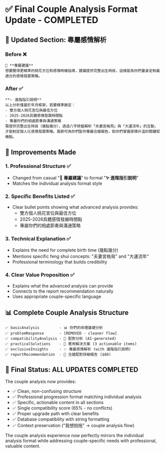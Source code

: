 # ✅ Final Couple Analysis Format Update - COMPLETED

## 🎯 Updated Section: 專屬感情解析

### **Before** ❌

```
💫 **專屬建議**
想要獲得更精準的桃花方位和感情時機指導，建議提供完整出生時辰，這樣能為你們量身定制最適合的感情發展策略。
```

### **After** ✅

```
**✨ 進階指引說明**
以上分析僅基於年月框架，若要精準鎖定：
- 雙方個人桃花宮位與最佳方位
- 2025-2026具體感情發展時間點
- 專屬你們的相處節奏與溝通策略
需提供完整出生時辰（幾點幾分），透過八字排盤解析「夫妻宮格局」與「大運流年」的互動，才能制定個人化感情發展策略。風鈴可為你們製作專屬合婚報告，助你們掌握感情升溫的關鍵契機點。
```

## 🎯 Improvements Made

### **1. Professional Structure** ✅

- Changed from casual "💫 **專屬建議**" to formal "**✨ 進階指引說明**"
- Matches the individual analysis format style

### **2. Specific Benefits Listed** ✅

- Clear bullet points showing what advanced analysis provides:
    - 雙方個人桃花宮位與最佳方位
    - 2025-2026具體感情發展時間點
    - 專屬你們的相處節奏與溝通策略

### **3. Technical Explanation** ✅

- Explains the need for complete birth time (幾點幾分)
- Mentions specific feng shui concepts: "夫妻宮格局" and "大運流年"
- Professional terminology that builds credibility

### **4. Clear Value Proposition** ✅

- Explains what the advanced analysis can provide
- Connects to the report recommendation naturally
- Uses appropriate couple-specific language

## 📊 Complete Couple Analysis Structure

```
✅ basicAnalysis         - 📊 你們的命理基礎分析
✅ problemResponse       - [REMOVED - cleaner flow]
✅ compatibilityAnalysis - 🎯 配對分析 (AI-generated)
✅ practicalSolutions    - 🔧 實用解決方案 (3 actionable items)
✅ exclusiveInsights     - ✨ 專屬感情解析 (with 進階指引說明)
✅ reportRecommendation  - 💎 合婚配對詳細報告 ($88)
```

## 🎉 Final Status: ALL UPDATES COMPLETED

The couple analysis now provides:

- ✅ Clean, non-confusing structure
- ✅ Professional progression format matching individual analysis
- ✅ Specific, actionable content in all sections
- ✅ Single compatibility score (65% - no conflicts)
- ✅ Proper upgrade path with clear benefits
- ✅ Database compatibility with string formatting
- ✅ Context preservation ("我想拍拖" → couple analysis flow)

The couple analysis experience now perfectly mirrors the individual analysis format while addressing couple-specific needs with professional, valuable content.
